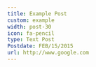 ```yaml
---
title: Example Post
custom: example
width: post-30
icon: fa-pencil
type: Text Post
Postdate: FEB/15/2015
url: http://www.google.com
---
```


